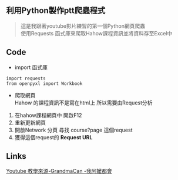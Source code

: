 ## 利用Python製作ptt爬蟲程式
> 這是我跟著youtube影片練習的第一個Python網頁爬蟲  
> 使用Requests 函式庫來爬取Hahow課程資訊並將資料存至Excel中

## Code
* import 函式庫
```
import requests
from openpyxl import Workbook
```
* 爬取網頁  
Hahow 的課程資訊不是寫在html上 所以需要由Request分析  
1. 在hahow課程網頁中 開啟F12
1. 重新更新網頁
1. 開啟Network 分頁 尋找 course?page 這個request
1. 獲得這個request的 **Request URL**

## Links
[Youtube 教學來源-GrandmaCan -我阿嬤都會](https://www.youtube.com/watch?v=xua4Gno7xLo)


